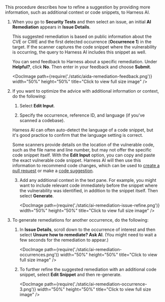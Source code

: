 This procedure describes how to refine a suggestion by providing more information, such as additional context or code snippets, to Harness AI.

1. When you go to **Security Tests** and then select an issue, an initial **AI Remediation** appears in **Issue Details**. 

   This suggested remediation is based on public information about the CVE or CWE and the first detected occurrence (**Occurrence 1**) in the target. If the scanner captures the code snippet where the vulnerability is occurring, the query to Harness AI includes this snippet as well.  

    You can send feedback to Harness about a specific remediation. Under **Helpful?**, click **No**. Then enter in your feedback and choose **Submit**. 

    <!-- ![](./static/aida-remediation-feedback.png) -->

    <DocImage path={require('./static/aida-remediation-feedback.png')} width="50%" height="50%" title="Click to view full size image" />
     

2. If you want to optimize the advice with additional information or context, do the following: 

   1. Select **Edit Input**. 

   2. Specify the occurrence, reference ID, and language (if you've scanned a codebase). 
   
     Harness AI can often auto-detect the language of a code snippet, but it's good practice to confirm that the language setting is correct. 

     Some scanners provide details on the location of the vulnerable code, such as the file name and line number, but may not offer the specific code snippet itself. With the **Edit Input** option, you can copy and paste the exact vulnerable code snippet. Harness AI will then use this information to recommend code changes, which can be used to [create a pull request](/docs/security-testing-orchestration/remediations/ai-based-remediations#create-pull-request-from-sto) or make a [code suggestion](/docs/security-testing-orchestration/remediations/ai-based-remediations#make-code-suggestion-from-sto).

   3. Add any additional context in the text pane. For example, you might want to include relevant code immediately before the snippet where the vulnerability was identified, in addition to the snippet itself. Then select **Generate**.  

      <DocImage path={require('./static/ai-remediation-issue-refine.png')} width="50%" height="50%" title="Click to view full size image" />
    
3. To generate remediations for another occurrence, do the following:

   1. In **Issue Details**, scroll down to the occurrence of interest and then select **Unsure how to remediate? Ask AI**. (You might need to wait a few seconds for the remediation to appear.)

      <DocImage path={require('./static/ai-remediation-occurrences.png')} width="50%" height="50%" title="Click to view full size image" />

   2. To further refine the suggested remediation with an additional code snippet, select **Edit Snippet** and then re-generate.

      <DocImage path={require('./static/ai-remediation-occurrence-3.png')} width="50%" height="50%" title="Click to view full size image" />
